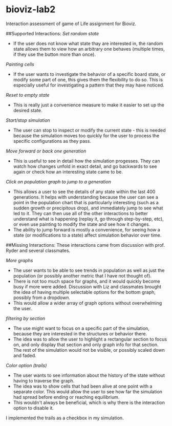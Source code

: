 # bioviz-lab2
Interaction assessment of game of Life assignment for Bioviz. 

##Supported Interactions:
*Set random state*
- If the user does not know what state thay are interested in, the random state allows them to view how an arbitrary one behaves (multiple times, if they use the button more than once).

*Painting cells*
- If the user wants to investigate the behavior of a specific board state, or modify some part of one, this gives them the flexibility to do so. This is especially useful for investigating a pattern that they may have noticed.

*Reset to empty state*
- This is really just a convenience measure to make it easier to set up the desired state.

*Start/stop simulation*
- The user can stop to inspect or modify the current state - this is needed because the simulation moves too quickly for the user to process the specific configurations as they pass.

*Move forward or back one generation*
- This is useful to see in detail how the simulation progesses. They can watch how changes unfold in exact detail, and go backwards to see again or check how an interesting state came to be.

*Click on population graph to jump to a generation*
- This allows a user to see the details of any state within the last 400 generations. It helps with understanding because the user can see a point in the population chart that is particularly interesting (such as a sudden growth or precipitous drop), and immediately jump to see what led to it. They can then use all of the other interactions to better understand what is happening (replay it, go through step-by-step, etc), or even use painting to modify the state and see how it changes.
- The ability to jump forward is mostly a convenience, for seeing how a state (or modifications to a state) affect simulation behavior over time.

##Missing Interactions:
These interactions came from discussion with prof. Ryder and several classmates.

*More graphs*
* The user wants to be able to see trends in population as well as just the population (or possibly another metric that I have not thought of).
* There is not too much space for graphs, and it would quickly become busy if more were added. Discussion with Liz and classmates brought the idea of having multiple selectable options for the bottom graph, possibly from a dropdown.
* This would allow a wider array of graph options without overwhelming the user.

*filtering by section*
* The use might want to focus on a specific part of the simulation, because they are interested in the structures or behavior there.
* The idea was to allow the user to highlight a rectangular section to focus on, and only display that section and only graph info for that section. The rest of the simulation would not be visible, or possibly scaled down and faded.

*Color option  (trails)*
* The user wants to see information about the history of the state without having to traverse the graph.
* The idea was to show cells that had been alive at one point with a separate color. This would allow the user to see how far the simulation had spread before ending or reaching equilibrium.
* This wouldn't always be beneficial, which is why there is the interaction option to disable it.

I implemented the trails as a checkbox in my simulation.